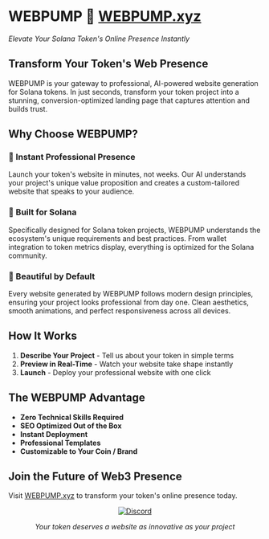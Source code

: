 # WEBPUMP 🚀 [WEBPUMP.xyz](https://webpump.xyz)
*Elevate Your Solana Token's Online Presence Instantly*

## Transform Your Token's Web Presence

WEBPUMP is your gateway to professional, AI-powered website generation for Solana tokens. In just seconds, transform your token project into a stunning, conversion-optimized landing page that captures attention and builds trust.

## Why Choose WEBPUMP?

### 🎯 Instant Professional Presence
Launch your token's website in minutes, not weeks. Our AI understands your project's unique value proposition and creates a custom-tailored website that speaks to your audience.

### 💎 Built for Solana
Specifically designed for Solana token projects, WEBPUMP understands the ecosystem's unique requirements and best practices. From wallet integration to token metrics display, everything is optimized for the Solana community.

### 🎨 Beautiful by Default
Every website generated by WEBPUMP follows modern design principles, ensuring your project looks professional from day one. Clean aesthetics, smooth animations, and perfect responsiveness across all devices.

## How It Works

1. **Describe Your Project** - Tell us about your token in simple terms
2. **Preview in Real-Time** - Watch your website take shape instantly
3. **Launch** - Deploy your professional website with one click

## The WEBPUMP Advantage

- **Zero Technical Skills Required**
- **SEO Optimized Out of the Box**
- **Instant Deployment**
- **Professional Templates**
- **Customizable to Your Coin / Brand**

## Join the Future of Web3 Presence

Visit [WEBPUMP.xyz](https://webpump.xyz) to transform your token's online presence today.

<div align="center">
  
  [![Discord](https://img.shields.io/badge/Discord-Join-7289DA?style=for-the-badge&logo=discord)]( https://discord.gg/PBenfpszJQ)

  *Your token deserves a website as innovative as your project*
</div>
